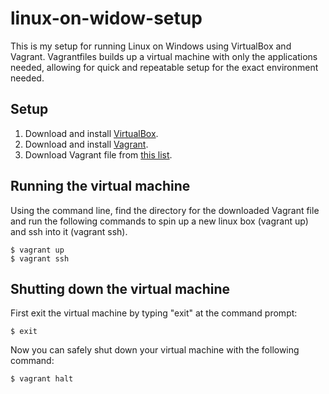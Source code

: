 # linux-on-widow-setup
This is my setup for running Linux on Windows using VirtualBox and Vagrant.  Vagrantfiles builds up a virtual machine with only the applications needed, allowing for quick and repeatable setup for the exact environment needed.

## Setup
1. Download and install [VirtualBox](https://www.virtualbox.org/wiki/Downloads).
2. Download and install [Vagrant](https://www.vagrantup.com/downloads.html).
3. Download Vagrant file from [this list](https://github.com/devroger/Vagrantfiles).

## Running the virtual machine
Using the command line, find the directory for the downloaded Vagrant file and run the following commands to spin up a new linux box (vagrant up) and ssh into it (vagrant ssh).
```
$ vagrant up
$ vagrant ssh
```

## Shutting down the virtual machine
First exit the virtual machine by typing "exit" at the command prompt:
```
$ exit
```
Now you can safely shut down your virtual machine with the following command:

```
$ vagrant halt
```
